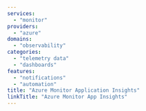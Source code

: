 ```yaml
---
services:
  - "monitor"
providers:
  - "azure"
domains:
  - "observability"
categories:
  - "telemetry data"
  - "dashboards"
features:
  - "notifications"
  - "automation"
title: "Azure Monitor Application Insights"
linkTitle: "Azure Monitor App Insights"
---
```

